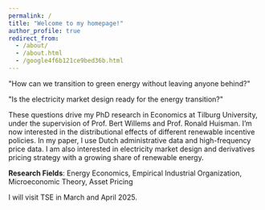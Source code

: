 ```yaml
---
permalink: /
title: "Welcome to my homepage!" 
author_profile: true
redirect_from: 
  - /about/
  - /about.html
  - /google4f6b121ce9bed36b.html
---
```

"How can we transition to green energy without leaving anyone behind?"

"Is the electricity market design ready for the energy transition?" 

These questions drive my PhD research in Economics at Tilburg University, under the supervision of Prof. Bert Willems and Prof. Ronald Huisman. I’m now interested in the distributional effects of different renewable incentive policies. In my paper, I use Dutch administrative data and high-frequency price data. I am also interested in electricity market design and derivatives pricing strategy with a growing share of renewable energy.

**Research Fields**: Energy Economics, Empirical Industrial Organization, Microeconomic Theory, Asset Pricing

I will visit TSE in March and April 2025.
